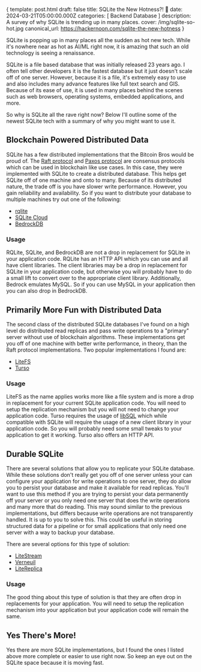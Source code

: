 {
  template: post.html
  draft: false
  title: SQLite the New Hotness?! 🤔
  date: 2024-03-21T05:00:00.000Z
  categories:
  [
    Backend
    Database
  ]
  description: A survey of why SQLite is trending up in many places.
  cover: /img/sqlite-so-hot.jpg
  canonical_url: https://hackernoon.com/sqlite-the-new-hotness
}


SQLite is popping up in many places all the sudden as hot new tech. While it's nowhere near as hot as AI/ML right now, it is amazing that such an old technology is seeing a renaissance.

SQLite is a file based database that was initially released 23 years ago. I often tell other developers it is the fastest database but it just doesn't scale off of one server. However, because it is a file, it's extremely easy to use and also includes many advance features like full text search and GIS. Because of its ease of use, it is used in many places behind the scenes such as web browsers, operating systems, embedded applications, and more.

So why is SQLite all the rave right now? Below I'll outline some of the newest SQLite tech with a summary of why you might want to use it.

## Blockchain Powered Distributed Data

SQLite has a few distributed implementations that the Bitcoin Bros would be proud of. The [Raft protocol](https://raft.github.io/) and [Paxos protocol](https://en.wikipedia.org/wiki/Paxos_(computer_science)) are consensus protocols which can be used in blockchain like use cases. In this case, they were implemented with SQLite to create a distributed database. This helps get SQLite off of one machine and onto to many. Because of its distributed nature, the trade off is you have slower write performance. However, you gain reliability and availability. So if you want to distribute your database to multiple machines try out one of the following:

- [rqlite](https://rqlite.io/)
- [SQLite Cloud](https://sqlitecloud.io/)
- [BedrockDB](https://bedrockdb.com/)

### Usage

RQLite, SQLite, and BedrockDB are not a drop in replacement for SQLite in your application code. RQLite has an HTTP API which you can use and all have client libraries. The client libraries may be a drop in replacement for SQLite in your application code, but otherwise you will probably have to do a small lift to convert over to the appropriate client library. Additionally, Bedrock emulates MySQL. So if you can use MySQL in your application then you can also drop in BedrockDB.

## Primarily More Fun with Distributed Data

The second class of the distributed SQLite databases I've found on a high level do distributed read replicas and pass write operations to a "primary" server without use of blockchain algorithms. These implementations get you off of one machine with better write performance, in theory, than the Raft protocol implementations. Two popular implementations I found are:

- [LiteFS](https://fly.io/docs/litefs/)
- [Turso](https://turso.tech/)

### Usage

LiteFS as the name applies works more like a file system and is more a drop in replacement for your current SQLite application code. You will need to setup the replication mechanism but you will not need to change your application code. Turso requires the usage of [libSQL](https://github.com/tursodatabase/libsql) which while compatible with SQLite will require the usage of a new client library in your application code. So you will probably need some small tweaks to your application to get it working. Turso also offers an HTTP API.

## Durable SQLite

There are several solutions that allow you to replicate your SQLite database. While these solutions don't really get you off of one server unless your can configure your application for write operations to one server, they do allow you to persist your database and make it available for read replicas. You'll want to use this method if you are trying to persist your data permanently off your server or you only need one server that does the write operations and many more that do reading. This may sound similar to the previous implementations, but differs because write operations are not transparently handled. It is up to you to solve this. This could be useful in storing structured data for a pipeline or for small applications that only need one server with a way to backup your database.

There are several options for this type of solution:

- [LiteStream](https://litestream.io/)
- [Verneuil](https://github.com/backtrace-labs/verneuil)
- [LiteReplica](https://litereplica.io/)

### Usage

The good thing about this type of solution is that they are often drop in replacements for your application. You will need to setup the replication mechanism into your application but your application code will remain the same.

## Yes There's More!

Yes there are more SQLite implementations, but I found the ones I listed above more complete or easier to use right now. So keep an eye out on the SQLite space because it is moving fast.
